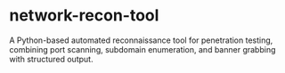 # network-recon-tool
A Python-based automated reconnaissance tool for penetration testing, combining port scanning, subdomain enumeration, and banner grabbing with structured output.
